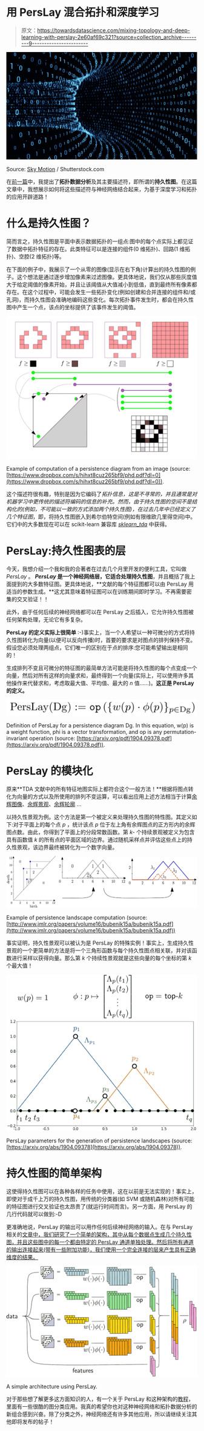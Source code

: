 # 用 PersLay 混合拓扑和深度学习

> 原文：<https://towardsdatascience.com/mixing-topology-and-deep-learning-with-perslay-2e60af69c321?source=collection_archive---------9----------------------->

![](img/23fa4ebb4be66cf9d77f573854c1a7ec.png)

Source: [Sky Motion](https://www.shutterstock.com/fr/g/Sky+Motion/video) / Shutterstock.com

在[前一篇](/a-concrete-application-of-topological-data-analysis-86b89aa27586)中，我提出了**拓扑数据分析**及其主要描述符，即所谓的**持久性图**。在这篇文章中，我想展示如何将这些描述符与神经网络结合起来，为基于深度学习和拓扑的应用开辟道路！

# 什么是持久性图？

简而言之，持久性图是平面中表示数据拓扑的一组点:图中的每个点实际上都见证了数据中拓扑特征的存在。此类特征可以是连接的组件(0 维拓扑)、回路(1 维拓扑)、空腔(2 维拓扑)等。

在下面的例子中，我展示了一个从零的图像(显示在右下角)计算出的持久性图的例子。这个想法是通过逐步增加像素来过滤图像。更具体地说，我们仅从那些灰度值大于给定阈值的像素开始，并且让该阈值从大值减小到低值，直到最终所有像素都存在。在这个过程中，可能会发生一些拓扑变化(例如创建和合并连接的组件和/或孔洞)，而持久性图会准确地编码这些变化。每次拓扑事件发生时，都会在持久性图中产生一个点，该点的坐标提供了该事件发生的阈值。

![](img/b99f7edd63f963de3c3eeca76643369e.png)

Example of computation of a persistence diagram from an image (source: [https://www.dropbox.com/s/hihxt8cuz265bf9/phd.pdf?dl=0](https://www.dropbox.com/s/hihxt8cuz265bf9/phd.pdf?dl=0)).

这个描述符很有趣，特别是因为它编码了*拓扑信息，*这是不寻常的，并且通常是对机器学习中更传统的描述符编码的信息的补充。然而，由于持久性图的空间不是结构化的(例如，不可能以一致的方式添加两个持久性图)，在过去几年中已经定义了几个*特征图*，即，将持久性图嵌入到希尔伯特空间(例如有限维欧几里得空间)中。它们中的大多数现在可以在 scikit-learn 兼容库 [*sklearn_tda*](https://github.com/MathieuCarriere/sklearn_tda) 中获得。

# PersLay:持久性图表的层

今天，我想介绍一个我和我的合著者在过去几个月里开发的便利工具，它叫做*PersLay* 。 ***PersLay* 是一个神经网络层，它适合处理持久性图**，并且概括了我上面提到的大多数特征图。更具体地说，**文献的每个特征图都可以由 PersLay 用适当的参数生成。**这尤其意味着特征图可以在训练期间即时学习。不再需要密集的交叉验证！！

此外，由于任何后续的神经网络都可以在 PersLay 之后插入，它允许持久性图被任何架构处理，无论它有多复杂。

**PersLay 的定义实际上很简单** :-)事实上，当一个人希望以一种可微分的方式将持久性图转化为向量(以便可以反向传播)时，首要的要求是对图点的排列保持不变。假设您必须处理两组点，它们唯一的区别在于点的排序:您可能希望输出是相同的！

生成排列不变且可微分的特征图的最简单方法可能是将持久性图的每个点变成一个向量，然后对所有这样的向量求和，最终得到一个向量(实际上，可以使用许多其他操作来代替求和，考虑取最大值、平均值、最大的 *n* 值……)。**这正是 PersLay 的定义。**

![](img/65f4dfbcdb575f4c4a7932c363aa5aca.png)

Definition of PersLay for a persistence diagram Dg. In this equation, w(p) is a weight function, phi is a vector transformation, and op is any permutation-invariant operation (source: [https://arxiv.org/pdf/1904.09378.pdf](https://arxiv.org/pdf/1904.09378.pdf)).

# PersLay 的模块化

原来**TDA 文献中的所有特征地图实际上都符合这个一般方法！**根据将图点转化为向量的方式以及所使用的排列不变运算，可以看出应用上述方法相当于计算[余辉图像](https://arxiv.org/abs/1507.06217)、[余辉景观](http://www.jmlr.org/papers/volume16/bubenik15a/bubenik15a.pdf)、[余辉轮廓](https://arxiv.org/abs/1312.0308) …

以持久性景观为例。这个方法是第一个被定义来处理持久性图的特性图。其定义如下:对于平面上的每个点 *p* ，统计该点 *p* 位于左上角有余辉图点的正方形内的余辉图点数。由此，你得到了平面上的分段常数函数。第 *k-* 个持续景观被定义为包含具有函数值 *k* 的所有点的平面区域的边界。通过随机采样点并评估这些点上的持久性景观，该边界最终被转化为一个数字向量。

![](img/8abda54e7b6c47649e28058e33c0305e.png)

Example of persistence landscape computation (source: [http://www.jmlr.org/papers/volume16/bubenik15a/bubenik15a.pdf](http://www.jmlr.org/papers/volume16/bubenik15a/bubenik15a.pdf))

事实证明，持久性景观可以被认为是 PersLay 的特殊实例！事实上，生成持久性景观的一个更简单的方法是将一个三角形函数与每个持久性图点相关联，并对该函数进行采样以获得向量。那么第 *k* 个持续性景观就是这些向量的每个坐标的第 *k* 个最大值！

![](img/382b6d3c7f81101c55261ee978c37f28.png)

PersLay parameters for the generation of persistence landscapes (source: [https://arxiv.org/abs/1904.09378](https://arxiv.org/abs/1904.09378)).

# 持久性图的简单架构

这使得持久性图可以在各种各样的任务中使用，这在以前是无法实现的！事实上，即使对于成千上万的持久性图，用传统的分类器(如 SVM 或随机森林)对所有可能的特征图进行交叉验证也太昂贵了(就运行时间而言)。另一方面，用 PersLay 的几行代码就可以做到:-D

更准确地说，PersLay 的输出可以用作任何后续神经网络的输入。在与 PersLay 相关的[文章中，我们研究了一个简单的架构，其中从每个数据点生成几个持久性图，并且这些图中的每一个都由特定的 PersLay 通道单独处理。然后将所有通道的输出连接起来(带有一些附加功能)，我们使用一个完全连接的层来产生具有正确维度的结果。](https://arxiv.org/abs/1904.09378)

![](img/8a2608435a2ba06ffd4b74158d24050c.png)

A simple architecture using PersLay.

对于那些想了解更多这方面知识的人，有一个关于 PersLay 和这种架构的[教程](https://github.com/MathieuCarriere/perslay)，里面有一些很酷的图分类应用。我真的希望你也对这种神经网络和拓扑数据分析的新组合感到兴奋。除了分类之外，神经网络还有许多其他应用，所以请继续关注其他即将发布的帖子！